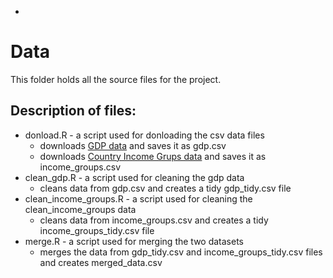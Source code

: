 *
# Data

This folder holds all the source files for the project.<br/>

## Description of files:
* donload.R - a script used for donloading the csv data files
  * downloads [GDP data](https://d396qusza40orc.cloudfront.net/getdata%2Fdata%2FGDP.csv) and saves it as gdp.csv
  * downloads [Country Income Grups data](https://d396qusza40orc.cloudfront.net/getdata%2Fdata%2FEDSTATS_Country.csv) and saves it as income_groups.csv
* clean_gdp.R - a script used for cleaning the gdp data
  * cleans data from gdp.csv and creates a tidy gdp_tidy.csv file
* clean_income_groups.R - a script used for cleaning the clean_income_groups data
  * cleans data from income_groups.csv and creates a tidy income_groups_tidy.csv file
* merge.R - a script used for merging the two datasets
  * merges the data from gdp_tidy.csv and income_groups_tidy.csv files and creates merged_data.csv
